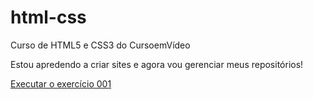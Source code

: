 # html-css
 Curso de HTML5 e CSS3 do CursoemVídeo

 Estou apredendo a criar sites e agora vou gerenciar meus repositórios!


<a href="https://felipealvesrodrigues.github.io/html-css/exercicios/ex001/index.html"> Executar o exercício 001</a>